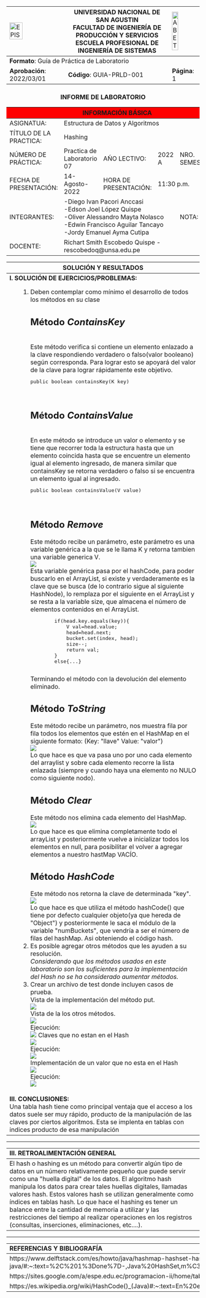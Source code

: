 <div align="center">
<table>
    <theader>
        <tr>
            <td><img src="https://github.com/rescobedoq/pw2/blob/main/epis.png?raw=true" alt="EPIS" style="width:50%; height:auto"/></td>
            <th>
                <span style="font-weight:bold;">UNIVERSIDAD NACIONAL DE SAN AGUSTIN</span><br />
                <span style="font-weight:bold;">FACULTAD DE INGENIERÍA DE PRODUCCIÓN Y SERVICIOS</span><br />
                <span style="font-weight:bold;">ESCUELA PROFESIONAL DE INGENIERÍA DE SISTEMAS</span>
            </th>
            <td><img src="https://github.com/rescobedoq/pw2/blob/main/abet.png?raw=true" alt="ABET" style="width:50%; height:auto"/></td>
        </tr>
    </theader>
    <tbody>
        <tr><td colspan="3"><span style="font-weight:bold;">Formato</span>: Guía de Práctica de Laboratorio</td></tr>
        <tr><td><span style="font-weight:bold;">Aprobación</span>:  2022/03/01</td><td><span style="font-weight:bold;">Código</span>: GUIA-PRLD-001</td><td><span style="font-weight:bold;">Página</span>: 1</td></tr>
    </tbody>
</table>
</div>
<div align="center">
 <h3>INFORME DE LABORATORIO</h3>
</div>
<table>
 <theader>
  <tr><th colspan="6" bgcolor="red">INFORMACIÓN BÁSICA</th></tr>
 </theader>
 <tbody>
  <tr><td>ASIGNATUA:</td><td colspan="5">Estructura de Datos y Algoritmos</td></tr>
  <tr><td>TÍTULO DE LA PRACTICA:</td><td colspan="4">Hashing<td></tr>
  <tr><td>NÚMERO DE PRÁCTICA:</td><td>Practica de Laboratorio 07</td><td>AÑO LECTIVO:</td><td>2022 A</td><td>NRO. SEMESTRE:</td><td>III</td></tr>
  <tr><td>FECHA DE PRESENTACIÓN:</td><td>14-Agosto-2022</td><td>HORA DE PRESENTACIÓN:</td><td colspan="3">11:30 p.m.</td></tr>
  <tr><td>INTEGRANTES:</td><td colspan="3">-Diego Ivan Pacori Anccasi<br>-Edson Joel López Quispe<br>-Oliver Alessandro Mayta Nolasco<br>-Edwin Francisco Aguilar Tancayo<br>-Jordy Emanuel Ayma Cutipa</td><td>NOTA:</td><td>...</td></tr>
  <tr><td>DOCENTE:</td><td colspan="5">Richart Smith Escobedo Quispe - rescobedoq@unsa.edu.pe</td></tr>
 </tbody>
</table>
<table>
 <theader>
  <tr><th>SOLUCIÓN Y RESULTADOS</th></tr>
 </theader>
 <tbody>
  <tr><td><strong>I. SOLUCIÓN DE EJERCICIOS/PROBLEMAS:</strong><br>
  <ul>
    <ol>
        <li>Deben contemplar como mínimo el desarrollo de todos los métodos en su clase
        </li>
        <h2>Método <em>ContainsKey</em></h2><br>
        Este método verifica si contiene un elemento enlazado a la clave respondiendo verdadero o falso(valor booleano) según corresponda. Para lograr esto se apoyará del valor de la clave para lograr rápidamente este objetivo.
        <pre>public boolean containsKey(K key)</pre><br>
        <h2>Método <em>ContainsValue</em></h2><br>
        En este método se introduce un valor o elemento y  se tiene que recorrer toda la estructura hasta que un elemento coincida hasta que se encuentre un elemento igual al elemento ingresado, de manera similar que containsKey se retorna verdadero o falso si se encuentra un elemento igual al ingresado.
        <pre>public boolean containsValue(V value)</pre><br>
        <h2>Método <em>Remove</em></h2>
        Este método recibe un parámetro, este parámetro es una variable genérica a la que se le llama K y retorna tambien una variable generica V.<br>
        <img src="ejercicio1/imagenes/remove.png"><br>
        Esta variable genérica pasa por el hashCode, para poder buscarlo en el ArrayList, si existe y verdaderamente es la clave que se busca (de lo contrario sigue al siguiente HashNode), lo remplaza por el siguiente en el ArrayList y se resta a la variable size, que almacena el número de elementos contenidos en el ArrayList.
        <pre>
        if(head.key.equals(key)){
            V val=head.value;
            head=head.next;
            bucket.set(index, head);
            size--;
            return val;
        }
        else{...}
        </pre>
        Terminando el método con la devolución del elemento eliminado.
        <h2>Método <em>ToString</em></h2>
        Este método recibe un parámetro, nos muestra fila por fila todos los elementos que estén en el HashMap en el siguiente formato: (Key: "llave" Value: "valor")<br>
        <img src="ejercicio1/imagenes/toString.PNG"><br>
        Lo que hace es que va pasa uno por uno cada elemento del arraylist y sobre cada elemento recorre la lista enlazada (siempre y cuando haya una elemento no NULO como siguiente nodo).
        <h2>Método <em>Clear</em></h2>
        Este método nos elimina cada elemento del HashMap.<br>
        <img src="ejercicio1/imagenes/Clear.PNG"><br>
        Lo que hace es que elimina completamente todo el arrayList y posteriormente vuelve a inicializar todos los elementos en null, para posibilitar el volver a agregar elementos a nuestro hastMap VACÍO.
        <h2>Método <em>HashCode</em></h2>
        Este método nos retorna la clave de determinada "key".<br>
        <img src="ejercicio1/imagenes/hashCode.PNG"><br>
        Lo que hace es que utiliza el método hashCode() que tiene por defecto cualquier objeto(ya que hereda de "Object") y posteriormente le saca el módulo de la variable "numBuckets", que vendría a ser el número de filas del hashMap. Asi obteniendo el código hash.
        <li>Es posible agregar otros métodos que les ayuden a su resolución.            
        </li>
        <em>Considerando que los métodos usados en este laboratorio son los suficientes para la implementación del Hash no se ha considerado aumentar métodos.</em>
        <li>Crear un archivo de test donde incluyen casos de prueba.
        </li>
        Vista de la implementación del método put.<br>
        <img src="ejercicio1/imagenes/put.png"><br>
        Vista de la los otros métodos.<br>
        <img src="ejercicio1/imagenes/metodos.png"><br>
        Ejecución:<br>
        <img src="ejercicio1/imagenes/test3.png">
        Claves que no estan en el Hash<br>
        <img src="ejercicio1/imagenes/prueba1.png"><br>
        Ejecución:<br>
        <img src="ejercicio1/imagenes/test2.png"><br>
        Implementación de un valor que no esta en el Hash<br>
        <img src="ejercicio1/imagenes/prueba2.png"><br>
        Ejecución:<br>
        <img src="ejercicio1/imagenes/test1.png">
    </ol>
  </ul>

  <tr><td><strong>III. CONCLUSIONES:</strong>
  <br>Una tabla hash tiene como principal ventaja que el acceso a los datos suele ser muy rápido, producto de la manipulación de las claves por ciertos algoritmos. Esta se implenta en tablas con indices producto de esa manipulación</td></tr>
 </tbody>
</table>
<hr>
<table>
 <theader>
  <tr><td><strong>III. RETROALIMENTACIÓN GENERAL</strong><br>
  </td><tr>
 </theader>
 <tbody>
  <tr><td>El hash o hashing es un método para convertir algún tipo de datos en un número
relativamente pequeño que puede servir como una "huella digital" de los datos. El
algoritmo hash manipula los datos para crear tales huellas digitales, llamadas valores
hash. Estos valores hash se utilizan generalmente como índices en tablas hash.
Lo que hace el hashing es tener un balance entre la cantidad de memoria a utilizar y las
restricciones del tiempo al realizar operaciones en los registros (consultas, inserciones,
eliminaciones, etc....). </td></tr>
 </tbody>
</table>
<hr>
<table>
 <theader>
  <tr><td><strong>REFERENCIAS Y BIBLIOGRAFÍA</strong></td><tr>
 </theader>
 <tbody>
  <tr><td>https://www.delftstack.com/es/howto/java/hashmap-hashset-hashtable-in-java/#:~:text=%2C%201%3Done%7D-,Java%20HashSet,m%C3%A1s%20la%20interfaz%20de%20Colecciones.</td></tr>
  <tr><td>https://sites.google.com/a/espe.edu.ec/programacion-ii/home/tablas-hash</td></tr>
  <tr><td>https://es.wikipedia.org/wiki/HashCode()_(Java)#:~:text=En%20el%20lenguaje%20de%20programaci%C3%B3n,defecto%2C%20por%20la%20clase%20Object.</td></tr>
 </tbody>
</table>
